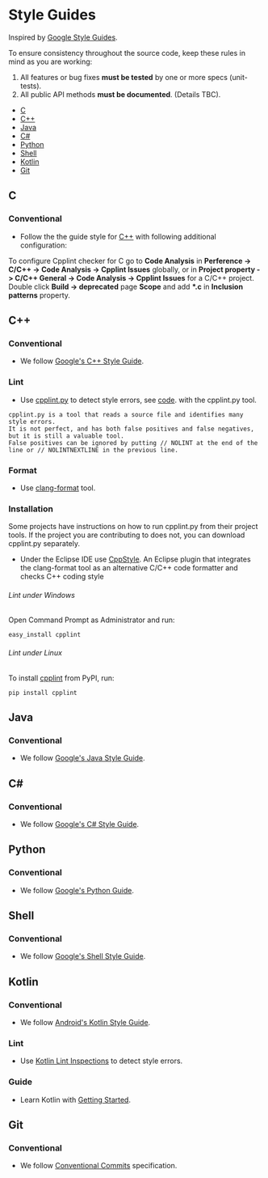 # Style Guides
Inspired by [Google Style Guides](https://github.com/google/styleguide).

To ensure consistency throughout the source code, keep these rules in mind as you are working:
1. All features or bug fixes **must be tested** by one or more specs (unit-tests).
2. All public API methods **must be documented**. (Details TBC).

 - [C](#cc)
 - [C++](#cpp)
 - [Java](#java)
 - [C#](#cs)
 - [Python](#py)
 - [Shell](#sh)
 - [Kotlin](#kt)
 - [Git](#git)
 
## <a name="cc"></a> C
### Conventional
* Follow the the guide style for [C++](#cpp) with following additional configuration:

To configure Cpplint  checker for C go to **Code Analysis** in **Perference -> C/C++ -> Code Analysis -> Cpplint Issues** globally, or in **Project property -> C/C++ General -> Code Analysis -> Cpplint Issues** for a C/C++ project.
Double click **Build -> deprecated** page **Scope** and add **\*.c** in **Inclusion patterns** property.

## <a name="cpp"></a> C++
### Conventional
* We follow [Google's C++ Style Guide](https://google.github.io/styleguide/cppguide.html).

### Lint
* Use [cpplint.py](https://pypi.org/project/cpplint/) to detect style errors, see [code](https://raw.githubusercontent.com/google/styleguide/gh-pages/cpplint/cpplint.py).
with the cpplint.py tool.

```
cpplint.py is a tool that reads a source file and identifies many style errors.
It is not perfect, and has both false positives and false negatives, but it is still a valuable tool.
False positives can be ignored by putting // NOLINT at the end of the line or // NOLINTNEXTLINE in the previous line.
```

### Format
* Use [clang-format](https://clang.llvm.org/docs/ClangFormat.html) tool.

### Installation
Some projects have instructions on how to run cpplint.py from their project tools.
If the project you are contributing to does not, you can download cpplint.py separately.
* Under the Eclipse IDE use [CppStyle](https://github.com/wangzw/CppStyle). An Eclipse plugin that integrates the clang-format tool as an alternative C/C++ code formatter and checks C++ coding style 

###### Lint under Windows
Open Command Prompt as Administrator and run:
```shell
easy_install cpplint
````
###### Lint under Linux
To install [cpplint](https://github.com/cpplint/cpplint) from PyPI, run:
```shell
pip install cpplint
````

## <a name="java"></a> Java
### Conventional
* We follow [Google's Java Style Guide](https://google.github.io/styleguide/javaguide.html).

## <a name="cs"></a> C#
### Conventional
* We follow [Google's C# Style Guide](https://google.github.io/styleguide/csharp-style.html).

## <a name="py"></a> Python
### Conventional
* We follow [Google's Python Guide](https://google.github.io/styleguide/pyguide.html).

## <a name="sh"></a> Shell
### Conventional
* We follow [Google's Shell Style Guide](https://google.github.io/styleguide/shellguide.html).

## <a name="kt"></a> Kotlin
### Conventional
* We follow [Android's Kotlin Style Guide](https://developer.android.com/kotlin/style-guide).

### Lint
* Use [Kotlin Lint Inspections](https://developer.android.com/studio/write/lint#manuallyRunInspections) to detect style errors.

### Guide
* Learn Kotlin with [Getting Started](https://kotlinlang.org/docs/reference/).

## <a name="git"></a> Git
### Conventional
* We follow [Conventional Commits](https://www.conventionalcommits.org/en/v1.0.0/) specification.
